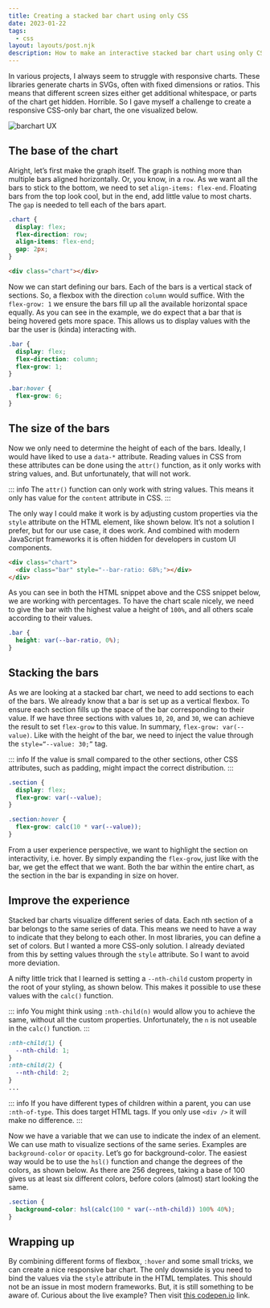 ```yaml
---
title: Creating a stacked bar chart using only CSS
date: 2023-01-22
tags:
  - css
layout: layouts/post.njk
description: How to make an interactive stacked bar chart using only CSS and HTML
---
```


In various projects, I always seem to struggle with responsive charts. These libraries generate charts in SVGs, often with fixed dimensions or ratios. This means that different screen sizes either get additional whitespace, or parts of the chart get hidden. Horrible. So I gave myself a challenge to create a responsive CSS-only bar chart, the one visualized below.

![barchart UX](/img/barchart.gif)

## The base of the chart

Alright, let’s first make the graph itself. The graph is nothing more than multiple bars aligned horizontally. Or, you know, in a `row`. As we want all the bars to stick to the bottom, we need to set `align-items: flex-end`. Floating bars from the top look cool, but in the end, add little value to most charts. The `gap` is needed to tell each of the bars apart.

```css
.chart {
  display: flex;
  flex-direction: row;
  align-items: flex-end;
  gap: 2px;
}
```

```html
<div class="chart"></div>
```

Now we can start defining our bars. Each of the bars is a vertical stack of sections. So, a flexbox with the direction `column` would suffice. With the `flex-grow: 1` we ensure the bars fill up all the available horizontal space equally. As you can see in the example, we do expect that a bar that is being hovered gets more space. This allows us to display values with the bar the user is (kinda) interacting with.

```css
.bar {
  display: flex;
  flex-direction: column;
  flex-grow: 1;
}

.bar:hover {
  flex-grow: 6;
}
```

## The size of the bars

Now we only need to determine the height of each of the bars. Ideally, I would have liked to use a `data-*` attribute. Reading values in CSS from these attributes can be done using the `attr()` function, as it only works with string values, and. But unfortunately, that will not work.

::: info
The `attr()` function can only work with string values. This means it only has value for the `content` attribute in CSS.
:::

The only way I could make it work is by adjusting custom properties via the `style` attribute on the HTML element, like shown below. It’s not a solution I prefer, but for our use case, it does work. And combined with modern JavaScript frameworks it is often hidden for developers in custom UI components.

```html
<div class="chart">
  <div class="bar" style="--bar-ratio: 68%;"></div>
</div>
```

As you can see in both the HTML snippet above and the CSS snippet below, we are working with percentages. To have the chart scale nicely, we need to give the bar with the highest value a height of `100%`, and all others scale according to their values.

```css
.bar {
  height: var(--bar-ratio, 0%);
}
```

## Stacking the bars

As we are looking at a stacked bar chart, we need to add sections to each of the bars. We already know that a bar is set up as a vertical flexbox. To ensure each section fills up the space of the bar corresponding to their value. If we have three sections with values `10`, `20`, and `30`, we can achieve the result to set `flex-grow` to this value. In summary, `flex-grow: var(--value)`. Like with the height of the bar, we need to inject the value through the `style=“--value: 30;”` tag.

::: info
If the value is small compared to the other sections, other CSS attributes, such as padding, might impact the correct distribution.
:::

```css
.section {
  display: flex;
  flex-grow: var(--value);
}

.section:hover {
  flex-grow: calc(10 * var(--value));
}
```

From a user experience perspective, we want to highlight the section on interactivity, i.e. hover. By simply expanding the `flex-grow`, just like with the bar, we get the effect that we want. Both the bar within the entire chart, as the section in the bar is expanding in size on hover.

## Improve the experience

Stacked bar charts visualize different series of data. Each nth section of a bar belongs to the same series of data. This means we need to have a way to indicate that they belong to each other. In most libraries, you can define a set of colors. But I wanted a more CSS-only solution. I already deviated from this by setting values through the `style` attribute. So I want to avoid more deviation.

A nifty little trick that I learned is setting a `--nth-child` custom property in the root of your styling, as shown below. This makes it possible to use these values with the `calc()` function.

::: info
You might think using `:nth-child(n)` would allow you to achieve the same, without all the custom properties. Unfortunately, the `n` is not useable in the `calc()` function.
:::

```css
:nth-child(1) {
  --nth-child: 1;
}
:nth-child(2) {
  --nth-child: 2;
}
...
```

::: info
If you have different types of children within a parent, you can use `:nth-of-type`. This does target HTML tags. If you only use `<div />` it will make no difference.
:::

Now we have a variable that we can use to indicate the index of an element. We can use math to visualize sections of the same series. Examples are `background-color` or `opacity`. Let’s go for background-color. The easiest way would be to use the `hsl()` function and change the degrees of the colors, as shown below. As there are 256 degrees, taking a base of 100 gives us at least six different colors, before colors (almost) start looking the same.

```css
.section {
  background-color: hsl(calc(100 * var(--nth-child)) 100% 40%);
}
```

## Wrapping up

By combining different forms of flexbox, `:hover` and some small tricks, we can create a nice responsive bar chart. The only downside is you need to bind the values via the `style` attribute in the HTML templates. This should not be an issue in most modern frameworks. But, it is still something to be aware of. Curious about the live example? Then visit [this codepen.io](https://codepen.io/vyckes/pen/QWaQVMb) link.
